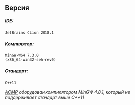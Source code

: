 ## Версия
##### IDE: 
    JetBrains CLion 2018.1
##### Компилятор: 
    MinGW-W64 7.3.0 
    (x86_64-win32-seh-rev0)
##### Стандарт:
    C++11
_[ACMP](https://acmp.ru/) оборудован компилятором MinGW 4.8.1, который не поддерживает стандарт выше C++11_